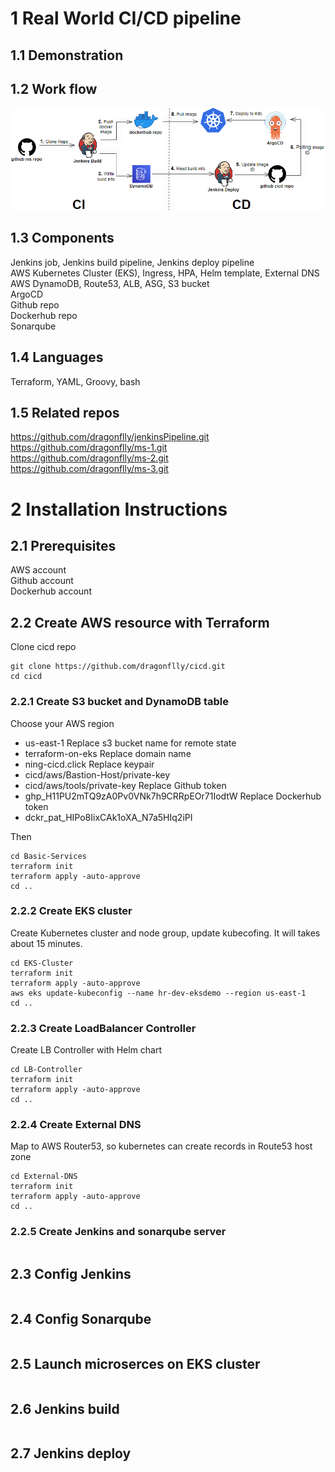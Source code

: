 # 1 Real World CI/CD pipeline
## 1.1 Demonstration

## 1.2 Work flow
![cicd flow](images/cicd-flow.png)

## 1.3 Components
Jenkins job, Jenkins build pipeline, Jenkins deploy pipeline  
AWS Kubernetes Cluster (EKS), Ingress, HPA, Helm template, External DNS  
AWS DynamoDB, Route53, ALB, ASG, S3 bucket  
ArgoCD  
Github repo  
Dockerhub repo  
Sonarqube  

## 1.4 Languages
Terraform, YAML, Groovy, bash  

## 1.5 Related repos
https://github.com/dragonflly/jenkinsPipeline.git  
https://github.com/dragonflly/ms-1.git  
https://github.com/dragonflly/ms-2.git  
https://github.com/dragonflly/ms-3.git  

# 2 Installation Instructions
## 2.1 Prerequisites
AWS account  
Github account  
Dockerhub account  

## 2.2 Create AWS resource with Terraform
Clone cicd repo
```
git clone https://github.com/dragonflly/cicd.git
cd cicd
```

### 2.2.1 Create S3 bucket and DynamoDB table
Choose your AWS region
- us-east-1
Replace s3 bucket name for remote state
- terraform-on-eks
Replace domain name
- ning-cicd.click
Replace keypair
- cicd/aws/Bastion-Host/private-key
- cicd/aws/tools/private-key
Replace Github token
- ghp_H11PU2mTQ9zA0Pv0VNk7h9CRRpEOr71IodtW
Replace Dockerhub token
- dckr_pat_HIPo8IixCAk1oXA_N7a5HIq2iPI

Then
```
cd Basic-Services
terraform init
terraform apply -auto-approve
cd ..
```

### 2.2.2 Create EKS cluster
Create Kubernetes cluster and node group, update kubecofing. 
It will takes about 15 minutes.
```
cd EKS-Cluster
terraform init
terraform apply -auto-approve
aws eks update-kubeconfig --name hr-dev-eksdemo --region us-east-1
cd ..
```

### 2.2.3 Create LoadBalancer Controller
Create LB Controller with Helm chart
```
cd LB-Controller
terraform init
terraform apply -auto-approve
cd ..
```

### 2.2.4 Create External DNS
Map to AWS Router53, so kubernetes can create records in Route53 host zone
```
cd External-DNS
terraform init
terraform apply -auto-approve
cd ..
```

### 2.2.5 Create Jenkins and sonarqube server
```

```


## 2.3 Config Jenkins
```

```

## 2.4 Config Sonarqube
```

```

## 2.5 Launch microserces on EKS cluster
```

```

## 2.6 Jenkins build
```

```

## 2.7 Jenkins deploy
```

```



